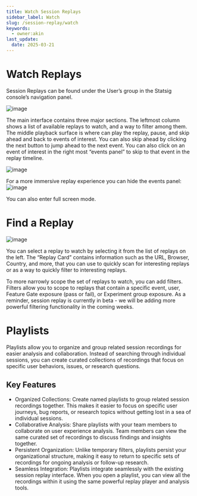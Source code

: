```yaml
---
title: Watch Session Replays
sidebar_label: Watch
slug: /session-replay/watch
keywords:
  - owner:akin
last_update:
  date: 2025-03-21
---
```

# Watch Replays

Session Replays can be found under the User’s group in the Statsig console’s navigation panel. 

![image](https://github.com/statsig-io/docs/assets/3464964/2f9ca1b1-f8e0-403f-9d3f-898434f06266)


The main interface contains three major sections. The leftmost column shows a list of available replays to watch, and a way to filter among them. The middle playback surface is where can play the replay, pause, and skip ahead and back to events of interest. You can also skip ahead by clicking the next button to jump ahead to the next event. You can also click on an event of interest in the right most “events panel” to skip to that event in the replay timeline. 

![image](https://github.com/statsig-io/docs/assets/3464964/f810ceb5-b6fc-4312-8e5d-9acfec0809bb)


For a more immersive replay experience you can hide the events panel: 
![image](https://github.com/statsig-io/docs/assets/3464964/d63fdf9e-cfc4-45e5-9365-d478504574c3)


You can also enter full screen mode. 

# Find a Replay

![image](https://github.com/statsig-io/docs/assets/3464964/45ce3a59-6847-43d6-bfc8-6d3cd5d45917)


You can select a replay to watch by selecting it from the list of replays on the left. The “Replay Card” contains information such as the URL, Browser, Country, and more, that you can use to quickly scan for interesting replays or as a way to quickly filter to interesting replays. 

To more narrowly scope the set of replays to watch, you can add filters. Filters allow you to scope to replays that contain a specific event, user, Feature Gate exposure (pass or fail), or Experiment group exposure. As a reminder, session replay is currently in beta - we will be adding more powerful filtering functionality in the coming weeks.

# Playlists

Playlists allow you to organize and group related session recordings for easier analysis and collaboration. Instead of searching through individual sessions, you can create curated collections of recordings that focus on specific user behaviors, issues, or research questions.

## Key Features
- Organized Collections: Create named playlists to group related session recordings together. This makes it easier to focus on specific user journeys, bug reports, or research topics without getting lost in a sea of individual sessions.
- Collaborative Analysis: Share playlists with your team members to collaborate on user experience analysis. Team members can view the same curated set of recordings to discuss findings and insights together.
- Persistent Organization: Unlike temporary filters, playlists persist your organizational structure, making it easy to return to specific sets of recordings for ongoing analysis or follow-up research.
- Seamless Integration: Playlists integrate seamlessly with the existing session replay interface. When you open a playlist, you can view all the recordings within it using the same powerful replay player and analysis tools.
